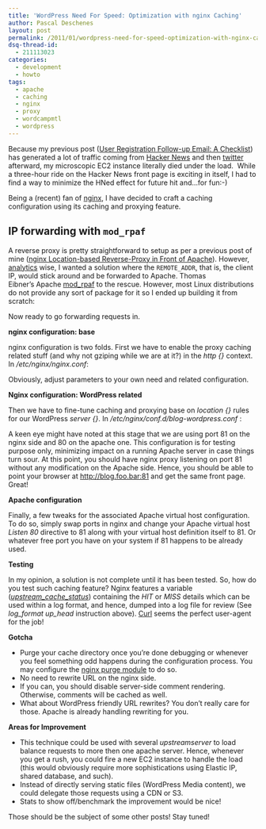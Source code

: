 ```yaml
---
title: 'WordPress Need For Speed: Optimization with nginx Caching'
author: Pascal Deschenes
layout: post
permalink: /2011/01/wordpress-need-for-speed-optimization-with-nginx-caching/
dsq-thread-id:
  - 211113023
categories:
  - development
  - howto
tags:
  - apache
  - caching
  - nginx
  - proxy
  - wordcampmtl
  - wordpress
---
```


Because my previous post ([User Registration Follow-up Email: A Checklist][1]) has generated a 
lot of traffic coming from [Hacker News][2] and then [twitter][3] afterward, my microscopic EC2 
instance literally died under the load.  While a three-hour ride on the Hacker News front page is 
exciting in itself, I had to find a way to minimize the HNed effect for future hit and…for fun:-)

 [1]: http://blog.rassemblr.com/2011/01/user-registration-follow-up-email-a-check-list/
 [2]: http://news.ycombinator.com/
 [3]: http://twitter.com

<!-- more -->

Being a (recent) fan of [nginx][4], I have decided to craft a caching configuration using its 
caching and proxying feature.

 [4]: http://nginx.org/en/

## IP forwarding with `mod_rpaf`

A reverse proxy is pretty straightforward to setup as per a previous post of mine ([nginx 
Location-based Reverse-Proxy in Front of Apache][5]). However, [analytics][6] wise, 
I wanted a solution where the `REMOTE_ADDR`, that is, the client IP, would stick around 
and be forwarded to Apache. Thomas Eibner’s Apache [mod_rpaf][7] to the rescue. However, 
most Linux distributions do not provide any sort of package for it so I ended up building it from scratch:

 [5]: http://blog.rassemblr.com/2010/12/nginx-location-based-reverse-proxy-in-front-of-apache/
 [6]: http://www.kissmetrics.com/
 [7]: http://stderr.net/apache/rpaf/

Now ready to go forwarding requests in.

**nginx configuration: base**

nginx configuration is two folds. First we have to enable the proxy caching related stuff 
(and why not gziping while we are at it?) in the *http {}* context. In */etc/nginx/nginx.conf*:

Obviously, adjust parameters to your own need and related configuration.

**Nginx configuration: WordPress related**

Then we have to fine-tune caching and proxying base on *location {}* rules for our 
WordPress *server {}*. In */etc/nginx/conf.d/blog-wordpress.conf* :

A keen eye might have noted at this stage that we are using port 81 on the nginx side and 
80 on the apache one. This configuration is for testing purpose only, minimizing impact on a 
running Apache server in case things turn sour. At this point, you should have nginx proxy 
listening on port 81 without any modification on the Apache side. Hence, you should be able 
to point your browser at http://blog.foo.bar:81 and get the same front page. Great!

**Apache configuration**

Finally, a few tweaks for the associated Apache virtual host configuration. To do so, simply 
swap ports in nginx and change your Apache virtual host *Listen 80* directive to 81 along 
with your virtual host definition itself to 81. Or whatever free port you have on your system 
if 81 happens to be already used.

**Testing**

In my opinion, a solution is not complete until it has been tested. So, how do you test such caching feature? 
Nginx features a variable (*[upstream\_cache\_status][8]*) containing the *HIT* or *MISS* details 
which can be used within a log format, and hence, dumped into a log file for review (See *log\_format up\_head* 
instruction above). [Curl][9] seems the perfect user-agent for the job! 

 [8]: http://wiki.nginx.org/HttpUpstreamModule#.24upstream_cache_status
 [9]: http://en.wikipedia.org/wiki/CURL

**Gotcha**

* Purge your cache directory once you’re done debugging or whenever you feel something odd happens during the 
  configuration process. You may configure the [nginx purge module][10] to do so.
* No need to rewrite URL on the nginx side.
* If you can, you should disable server-side comment rendering. Otherwise, comments will be cached as well.
* What about WordPress friendly URL rewrites? You don’t really care for those. Apache is already handling 
  rewriting for you.

 [10]: https://github.com/FRiCKLE/ngx_cache_purge/

**Areas for Improvement**

* This technique could be used with several *upstreamserver* to load balance requests to more then one apache server. 
  Hence, whenever you get a rush, you could fire a new EC2 instance to handle the load (this would obviously require 
  more sophistications using Elastic IP, shared database, and such).
* Instead of directly serving static files (WordPress Media content), we could delegate those requests using a CDN or S3.
* Stats to show off/benchmark the improvement would be nice!

Those should be the subject of some other posts! Stay tuned!
